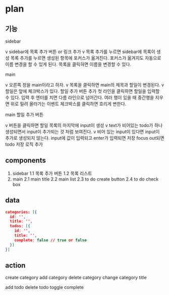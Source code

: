 # plan

## 기능

sidebar

v sidebar에 목록 추가 버튼 or 링크 추가
v 목록 추가를 누르면 sidebar에 목록이 생성
목록 추가를 누르면 생성된 항목에 포커스가 옮겨진다.
포커스가 옮겨지도 자동으로 이름 변경을 할 수 있게 된다.
목록을 클릭혀면 이름을 변경할 수 있다.

main

v 오른쪽 창을 main이라고 하자.
v 목록을 클릭하면 main의 제목과 할일이 변경된다.
v 할일은 앞에 체크박스가 있다.
할일 추가 버튼 추가
첫 라인을 클릭하면 할일을 입력할 수 있다.
입력 후 엔터를 치면 다름 라인으로 넘어간다.
여러 행이 있을 때 중간행을 지우면 위로 밀려 올라가는 이벤트
체크박스를 클릭하면 흐리게 변한다.

main 할일 추가 버튼

v 버튼을 클릭하면 할일 목록의 마지막에 input이 생성
v text가 비어있는 todo가 하나 생성되면서 input이 추가되는 것 처럼 보여진다.
v 비어 있는 input이 있다면 input이 추가로 생성되지 않는다.
input에 값이 입력되고 enter가 입력되면 저장
focus out되면 todo 저장 로직 추가

## components

1. sidebar
1.1 목록 추가 버튼
1.2 목록 리스트
2. main
 2.1 main title
 2.2 main list
 2.3 to do create button
 2.4 to do check box

## data

```json
categories: [{
  id: '',
  title: '',
  todos: [{
    id: '',
    title: '',
    complete: false // true or false
  }]
}]
```

## action

create category
add category
delete category
change category title

add todo
delete todo
toggle complete
